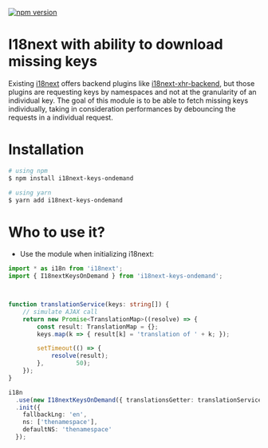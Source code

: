 [![npm version](https://badge.fury.io/js/react-i18next-ondemand.svg)](https://www.npmjs.com/package/react-i18next-ondemand)

# I18next with ability to download missing keys 

Existing [i18next](https://github.com/i18next/i18next) offers backend plugins like [i18next-xhr-backend](https://github.com/i18next/i18next-xhr-backend), but those plugins are requesting keys by namespaces and not at the granularity of an individual key.
The goal of this module is to be able to fetch missing keys individually, taking in consideration performances by debouncing the requests in a individual request.

# Installation

```bash
# using npm
$ npm install i18next-keys-ondemand

# using yarn
$ yarn add i18next-keys-ondemand

```

# Who to use it?

- Use the module when initializing i18next:

```TypeScript
import * as i18n from 'i18next';
import { I18nextKeysOnDemand } from 'i18next-keys-ondemand';



function translationService(keys: string[]) {
    // simulate AJAX call
    return new Promise<TranslationMap>((resolve) => {
        const result: TranslationMap = {};
        keys.map(k => { result[k] = 'translation of ' + k; });

        setTimeout(() => {
            resolve(result);
        },         50);
    });
}

i18n
  .use(new I18nextKeysOnDemand({ translationsGetter: translationService })) // init i18next here
  .init({
    fallbackLng: 'en',
    ns: ['thenamespace'],
    defaultNS: 'thenamespace'
  });
```